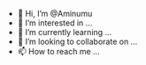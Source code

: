 - 👋 Hi, I’m @Aminumu
- 👀 I’m interested in ...
- 🌱 I’m currently learning ...
- 💞️ I’m looking to collaborate on ...
- 📫 How to reach me ...

<!---
Aminumu/Aminumu is a ✨ special ✨ repository because its `README.md` (this file) appears on your GitHub profile.
You can click the Preview link to take a look at your changes.
--->
